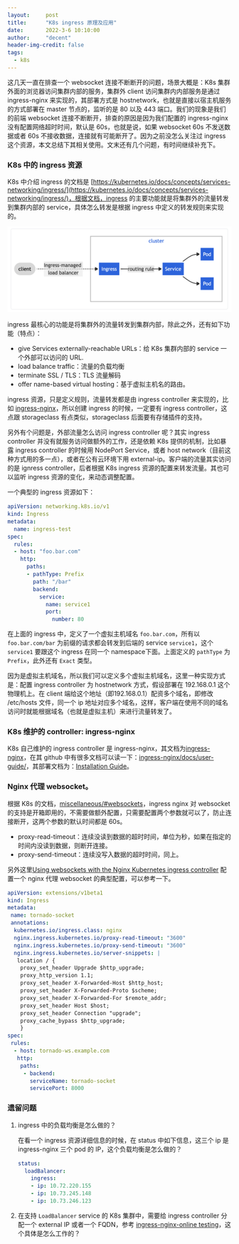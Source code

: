 ```yaml
---
layout:     post
title:      "K8s ingress 原理及应用"
date:       2022-3-6 10:10:00
author:     "decent"
header-img-credit: false
tags:
  - k8s
---
```


这几天一直在排查一个 websocket 连接不断断开的问题，场景大概是：K8s 集群外面的浏览器访问集群内部的服务，集群外 client 访问集群内内部服务是通过 ingress-nginx 来实现的，其部署方式是 hostnetwork，也就是直接以宿主机服务的方式部署在 master 节点的，监听的是 80 以及 443 端口。我们的现象是我们的前端 websocket 连接不断断开，排查的原因是因为我们配置的 ingress-nginx 没有配置网络超时时间，默认是 60s，也就是说，如果 websocket 60s 不发送数据或者 60s 不接收数据，连接就有可能断开了。因为之前没怎么关注过 ingress 这个资源，本文总结下其相关使用。文末还有几个问题，有时间继续补充下。

### K8s 中的 ingress 资源
K8s 中介绍 ingress 的文档是 [https://kubernetes.io/docs/concepts/services-networking/ingress/](https://kubernetes.io/docs/concepts/services-networking/ingress/)，根据文档，ingress 的主要功能就是将集群外的流量转发到集群内部的 service，具体怎么转发是根据 ingress 中定义的转发规则来实现的。

![](/img/in-post/all-in-one/2022-03-06-11-08-06.png)

ingress 最核心的功能是将集群外的流量转发到集群内部，除此之外，还有如下功能（特点）：
* give Services externally-reachable URLs：给 K8s 集群内部的 service 一个外部可以访问的 URL.
* load balance traffic：流量的负载均衡
* terminate SSL / TLS：TLS 流量解码
* offer name-based virtual hosting：基于虚拟主机名的路由。

ingress 资源，只是定义规则，流量转发都是由 ingress controller 来实现的，比如 [ingress-nginx](https://kubernetes.github.io/ingress-nginx/)，所以创建 ingress 的时候，一定要有 ingress controller，这点跟 storageclass 有点类似，storageclass 后面要有存储插件的支持。

另外有个问题是，外部流量怎么访问 ingress controller 呢？其实 ingress controller 并没有就服务访问做额外的工作，还是依赖 K8s 提供的机制，比如暴露 ingress controller 的时候用 NodePort Service，或者 host network（目前这种方式用的多一点），或者在公有云环境下用 external-ip。客户端的流量其实访问的是 ignress controller，后者根据 K8s ingress 资源的配置来转发流量。其也可以监听 ingress 资源的变化，来动态调整配置。 

一个典型的 ingress 资源如下：
```yaml
apiVersion: networking.k8s.io/v1
kind: Ingress
metadata:
  name: ingress-test
spec:
  rules:
  - host: "foo.bar.com"
    http:
      paths:
      - pathType: Prefix
        path: "/bar"
        backend:
          service:
            name: service1
            port:
              number: 80
```
在上面的 ingress 中，定义了一个虚拟主机域名 `foo.bar.com`，所有以 `foo.bar.com/bar` 为前缀的请求都会转发到后端的 service `service1`，这个 `service1` 要跟这个 ingress 在同一个 namespace下面。上面定义的 `pathType` 为 `Prefix`，此外还有 `Exact` 类型。

因为是虚拟主机域名，所以我们可以定义多个虚拟主机域名，这里一种实现方式是：配置 ingress controller 为 hostnetwork 方式，假设部署在 192.168.0.1 这个物理机上。在 client 端给这个地址（即192.168.0.1）配资多个域名，即修改 /etc/hosts 文件，同一个 ip 地址对应多个域名，这样，客户端在使用不同的域名访问时就能根据域名（也就是虚拟主机）来进行流量转发了。

### K8s 维护的 controller: ingress-nginx
K8s 自己维护的 ingress controller 是 ingress-nginx，其文档为[ingress-nginx](https://kubernetes.github.io/ingress-nginx/)，在其 github 中有很多文档可以读一下：[ingress-nginx/docs/user-guide/](https://github.com/kubernetes/ingress-nginx/tree/main/docs/user-guide)，其部署文档为：[Installation Guide](https://github.com/kubernetes/ingress-nginx/blob/main/docs/deploy/index.md)。


### Nginx 代理 websocket。
根据 K8s 的文档，[miscellaneous/#websockets](https://kubernetes.github.io/ingress-nginx/user-guide/miscellaneous/#websockets)，ingress nginx 对 websocket 的支持是开箱即用的，不需要做额外配置，只需要配置两个参数就可以了，防止连接断开，这两个参数的默认时间都是 60s。
* proxy-read-timeout：连续没读到数据的超时时间，单位为秒，如果在指定的时间内没读到数据，则断开连接。
* proxy-send-timeout：连续没写入数据的超时时间，同上。

另外这里[Using websockets with the Nginx Kubernetes ingress controller](https://www.civo.com/learn/using-websockets-with-ingress-controller) 配置一个 nginx 代理 websocket 的典型配置，可以参考一下。
```yaml
apiVersion: extensions/v1beta1
kind: Ingress
metadata:
 name: tornado-socket
 annotations:
  kubernetes.io/ingress.class: nginx
  nginx.ingress.kubernetes.io/proxy-read-timeout: "3600"
  nginx.ingress.kubernetes.io/proxy-send-timeout: "3600"
  nginx.ingress.kubernetes.io/server-snippets: |
   location / {
    proxy_set_header Upgrade $http_upgrade;
    proxy_http_version 1.1;
    proxy_set_header X-Forwarded-Host $http_host;
    proxy_set_header X-Forwarded-Proto $scheme;
    proxy_set_header X-Forwarded-For $remote_addr;
    proxy_set_header Host $host;
    proxy_set_header Connection "upgrade";
    proxy_cache_bypass $http_upgrade;
    }
spec:
 rules:
  - host: tornado-ws.example.com
   http:
    paths:
     - backend:
       serviceName: tornado-socket
       servicePort: 8000
```

### 遗留问题
1. ingress 中的负载均衡是怎么做的？
	
	在看一个 ingress 资源详细信息的时候，在 status 中如下信息，这三个 ip 是 ingress-nginx 三个 pod 的 IP，这个负载均衡是怎么做的？
	```yaml
    status:
      loadBalancer:
        ingress:
        - ip: 10.72.220.155
        - ip: 10.73.245.148
        - ip: 10.73.246.123
	```

2. 在支持 `LoadBalancer` service 的 K8s 集群中，需要给 ingress controller 分配一个 external IP 或者一个 FQDN，参考 [ingress-nginx-online testing](https://github.com/kubernetes/ingress-nginx/blob/main/docs/deploy/index.md#online-testing)，这个具体是怎么工作的？

